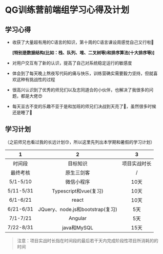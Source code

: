 # QG训练营前端组学习心得及计划

## 学习心得

* 收获了大量超有用的C语言的知识，第十周的C语言课设周感觉自己又行啦🥳

  **[特别是数据结构(比如：栈、队列、堆、二叉树等)和排序算法(十大排序等)]**

* 对用户交互有了新的认识，提高了自己对系统稳定运行的敏感度

* 体会到了每天晚上熬夜写代码的痛与快乐，训练营确实需要毅力坚持，但就喜欢这种有挑战性的过程

* 很高兴认识到了优秀的师兄们以及志同道合的小伙伴，也解决了我很多的问题，都是大佬😍

* 每天亘古不变的乐趣不亚于是和加班的师兄们决战到天亮了🤭，虽然很多时候还是睡了🥱

## 学习计划

（之前师兄也看过我的长远计划😚，所以这里先列出本学期和暑假的学习计划）

|     1     |                2                 |      3       |
| :-------: | :------------------------------: | :----------: |
|  时间段   |             目标知识             | 项目实战时长 |
| 最终考核  |            原生三剑客            |      /       |
| 5/1-5/10  |            微信小程序            |     10天     |
| 5/11-5/31 |      Typescript和vue(复习)       |     10天     |
| 6/1-6/21  |              react               |     10天     |
| 6/21-6/31 | JQuery、node.js和bootstrap(复习) |     5天      |
| 7/1-7/21  |             Angular              |     5天      |
| 7/22-8/31 |           java和MySQL            |     15天     |

> 注意：项目实战时长指在时间段的最后若干天内完成阶段性项目所消耗的的时间





